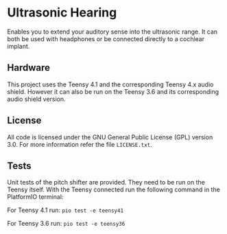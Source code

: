 Ultrasonic Hearing
==================

Enables you to extend your auditory sense into the ultrasonic range.
It can both be used with headphones or be connected directly to a cochlear implant.


Hardware
--------

This project uses the Teensy 4.1 and the corresponding Teensy 4.x audio shield.
However it can also be run on the Teensy 3.6 and its corresponding audio shield version.


License
-------

All code is licensed under the GNU General Public License (GPL) version 3.0.
For more information refer the file `LICENSE.txt`.


Tests
-----

Unit tests of the pitch shifter are provided.
They need to be run on the Teensy itself.
With the Teensy connected run the following command in the PlatformIO terminal:

For Teensy 4.1 run: `pio test -e teensy41`

For Teensy 3.6 run: `pio test -e teensy36`

